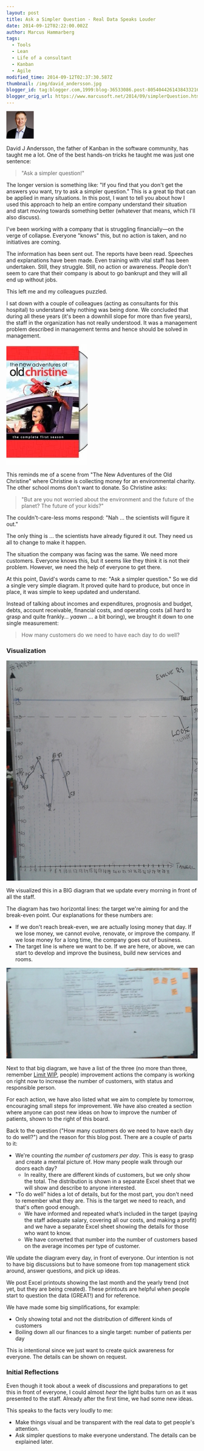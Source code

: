 ```yaml
---
layout: post
title: Ask a Simpler Question - Real Data Speaks Louder
date: 2014-09-12T02:22:00.002Z
author: Marcus Hammarberg
tags:
  - Tools
  - Lean
  - Life of a consultant
  - Kanban
  - Agile
modified_time: 2014-09-12T02:37:30.587Z
thumbnail: /img/david_andersson.jpg
blogger_id: tag:blogger.com,1999:blog-36533086.post-8054044261438433216
blogger_orig_url: https://www.marcusoft.net/2014/09/simplerQuestion.html
---
```


![David J Andersson](/img/david_andersson.jpg)

David J Andersson, the father of Kanban in the software community, has taught me a lot. One of the best hands-on tricks he taught me was just one sentence:

> "Ask a simpler question!"

The longer version is something like: "If you find that you don't get the answers you want, try to ask a simpler question." This is a great tip that can be applied in many situations. In this post, I want to tell you about how I used this approach to help an entire company understand their situation and start moving towards something better (whatever that means, which I'll also discuss).

I've been working with a company that is struggling financially—on the verge of collapse. Everyone "knows" this, but no action is taken, and no initiatives are coming.

The information has been sent out. The reports have been read. Speeches and explanations have been made. Even training with vital staff has been undertaken. Still, they struggle. Still, no action or awareness. People don't seem to care that their company is about to go bankrupt and they will all end up without jobs.

This left me and my colleagues puzzled.

I sat down with a couple of colleagues (acting as consultants for this hospital) to understand why nothing was being done. We concluded that during all these years (it's been a downhill slope for more than five years), the staff in the organization has not really understood. It was a management problem described in management terms and hence should be solved in management.

![The new adventures of the old Christine](/img/new_adventures_of_old_christine.jpg)

This reminds me of a scene from "The New Adventures of the Old Christine" where Christine is collecting money for an environmental charity. The other school moms don't want to donate. So Christine asks:

> "But are you not worried about the environment and the future of the planet? The future of your kids?"

The couldn't-care-less moms respond: "Nah ... the scientists will figure it out."

The only thing is ... the scientists have already figured it out. They need us all to change to make it happen.

The situation the company was facing was the same. We need more customers. Everyone knows this, but it seems like they think it is not their problem. However, we need the help of everyone to get there.

At this point, David's words came to me: "Ask a simpler question." So we did a single very simple diagram. It proved quite hard to produce, but once in place, it was simple to keep updated and understand.

Instead of talking about incomes and expenditures, prognosis and budget, debts, account receivable, financial costs, and operating costs (all hard to grasp and quite frankly... *yaawn* ... a bit boring), we brought it down to one single measurement:

> How many customers do we need to have each day to do well?

### Visualization

![Board](/img/board.png)

We visualized this in a BIG diagram that we update every morning in front of all the staff.

The diagram has two horizontal lines: the target we're aiming for and the break-even point. Our explanations for these numbers are:

- If we don't reach break-even, we are actually losing money that day. If we lose money, we cannot evolve, renovate, or improve the company. If we lose money for a long time, the company goes out of business.
- The target line is where we want to be. If we are here, or above, we can start to develop and improve the business, build new services and rooms.

![Board with actions](/img/board_with_actions.png)

Next to that big diagram, we have a list of the three (no more than three, remember [Limit WIP](http://en.wikipedia.org/wiki/Work_in_process), people) improvement actions the company is working on right now to increase the number of customers, with status and responsible person.

For each action, we have also listed what we aim to complete by tomorrow, encouraging small steps for improvement. We have also created a section where anyone can post new ideas on how to improve the number of patients, shown to the right of this board.

Back to the question ("How many customers do we need to have each day to do well?") and the reason for this blog post. There are a couple of parts to it:

- We're counting *the number of customers per day*. This is easy to grasp and create a mental picture of. How many people walk through our doors each day?
  - In reality, there are different kinds of customers, but we only show the total. The distribution is shown in a separate Excel sheet that we will show and describe to anyone interested.
- "To do well" hides a lot of details, but for the most part, you don't need to remember what they are. This is the target we need to reach, and that's often good enough.
  - We have informed and repeated what’s included in the target (paying the staff adequate salary, covering all our costs, and making a profit) and we have a separate Excel sheet showing the details for those who want to know.
  - We have converted that number into the number of customers based on the average incomes per type of customer.

We update the diagram every day, in front of everyone. Our intention is not to have big discussions but to have someone from top management stick around, answer questions, and pick up ideas.

We post Excel printouts showing the last month and the yearly trend (not yet, but they are being created). These printouts are helpful when people start to question the data (GREAT!) and for reference.

We have made some big simplifications, for example:

- Only showing total and not the distribution of different kinds of customers
- Boiling down all our finances to a single target: number of patients per day

This is intentional since we just want to create quick awareness for everyone. The details can be shown on request.

### Initial Reflections

Even though it took about a week of discussions and preparations to get this in front of everyone, I could almost *hear* the light bulbs turn on as it was presented to the staff. Already after the first time, we had some new ideas.

This speaks to the facts very loudly to me:

- Make things visual and be transparent with the real data to get people's attention.
- Ask simpler questions to make everyone understand. The details can be explained later.
